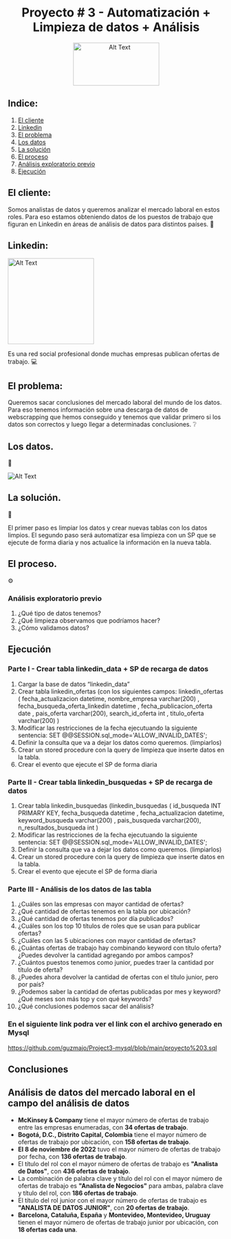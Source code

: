 <h1 align="center">Proyecto # 3 - Automatización + Limpieza de datos + Análisis</h1>
<p align="center"> <img src="https://media.giphy.com/media/C8Tij3iox3coBSqVWE/giphy.gif" alt="Alt Text" width="200" height="100">
</p>

## Indice: 

1. [El cliente](#el-cliente)
2. [Linkedin](#linkedin)
3. [El problema](#el-problema)
4. [Los datos](#los-datos)
5. [La solución](#la-solución)
6. [El proceso](#el-proceso)
7. [Análisis exploratorio previo](#análisis-exploratorio-previo)
8. [Ejecución](#ejecución)

## El cliente: 

Somos analistas de datos y queremos analizar el mercado laboral en estos roles. Para eso estamos obteniendo datos de los puestos de trabajo que figuran en Linkedin en áreas de análisis de datos para distintos países. :satellite: 

## Linkedin:

<img src="https://media.giphy.com/media/yDM1kJZthxFPoGDdmq/giphy.gif" alt="Alt Text" width="200" height="200">


Es una red social profesional donde muchas empresas publican ofertas de trabajo. :computer: 

## El problema: 

Queremos sacar conclusiones del mercado laboral del mundo de los datos. Para eso tenemos información sobre una descarga de datos de webscrapping que hemos conseguido y tenemos que validar primero si los datos son correctos y luego llegar a determinadas conclusiones. :grey_question: 

## Los datos. 
:floppy_disk:  

![Alt Text](https://github.com/guzmajo/Project3-mysql/blob/main/Captura_de_Pantalla_2022-12-09_a_la(s)_10.23.24.png)


## La solución. 
:wrench:  

El primer paso es limpiar los datos y crear nuevas tablas con los datos limpios. El segundo paso será automatizar esa limpieza con un SP que se ejecute de forma diaria y nos actualice la información en la nueva tabla. 

## El proceso. 
:gear:  

### Análisis exploratorio previo 

1. ¿Qué tipo de datos tenemos?
2. ¿Qué limpieza observamos que podríamos hacer?
3. ¿Cómo validamos datos?

## Ejecución 

### Parte I - Crear tabla linkedin_data + SP de recarga de datos 

1. Cargar la base de datos “linkedin_data”
2. Crear tabla linkedin_ofertas (con los siguientes campos: linkedin_ofertas (
  fecha_actualizacion datetime,
  nombre_empresa varchar(200) ,
  fecha_busqueda_oferta_linkedin datetime ,
  fecha_publicacion_oferta date ,
  pais_oferta varchar(200),
  search_id_oferta int ,
  titulo_oferta varchar(200) )
3. Modificar las restricciones de la fecha ejecutuando la siguiente sentencia: SET @@SESSION.sql_mode='ALLOW_INVALID_DATES';
4. Definir la consulta que va a dejar los datos como queremos. (limpiarlos)
5. Crear un stored procedure con la query de limpieza que inserte datos en la tabla.
6. Crear el evento que ejecute el SP de forma diaria

### Parte II - Crear tabla linkedin_busquedas + SP de recarga de datos 

1. Crear tabla linkedin_busquedas (linkedin_busquedas (
  id_busqueda  INT PRIMARY KEY,
  fecha_busqueda datetime ,
  fecha_actualizacion datetime,
  keyword_busqueda varchar(200) ,
  pais_busqueda varchar(200),
  n_resultados_busqueda int
)
2. Modificar las restricciones de la fecha ejecutuando la siguiente sentencia: SET @@SESSION.sql_mode='ALLOW_INVALID_DATES';
3. Definir la consulta que va a dejar los datos como queremos. (limpiarlos)
4. Crear un stored procedure con la query de limpieza que inserte datos en la tabla.
5. Crear el evento que ejecute el SP de forma diaria

### Parte III - Análisis de los datos de las tabla 

1. ¿Cuáles son las empresas con mayor cantidad de ofertas? 
2. ¿Qué cantidad de ofertas tenemos en la tabla por ubicación? 
3. ¿Qué cantidad de ofertas tenemos por día publicados? 
4. ¿Cuáles son los top 10 títulos de roles que se usan para publicar ofertas? 
5. ¿Cuáles con las 5 ubicaciones con mayor cantidad de ofertas? 
6. ¿Cuántas ofertas de trabajo hay combinando keyword con título oferta? ¿Puedes devolver la cantidad agregando por ambos campos? 
7. ¿Cuántos puestos tenemos como junior, puedes traer la cantidad por título de oferta? 
8. ¿Puedes ahora devolver la cantidad de ofertas con el título junior, pero por país? 
9. ¿Podemos saber la cantidad de ofertas publicadas por mes y keyword? ¿Qué meses son más top y con qué keywords? 
10. ¿Qué conclusiones podemos sacar del análisis? 

### En el siguiente link podra ver el link con el archivo generado en Mysql

https://github.com/guzmajo/Project3-mysql/blob/main/proyecto%203.sql

## Conclusiones
<h2>Análisis de datos del mercado laboral en el campo del análisis de datos</h2>
<ul>
  <li><strong>McKinsey & Company</strong> tiene el mayor número de ofertas de trabajo entre las empresas enumeradas, con <strong>34 ofertas de trabajo</strong>.</li>
  <li><strong>Bogotá, D.C., Distrito Capital, Colombia</strong> tiene el mayor número de ofertas de trabajo por ubicación, con <strong>158 ofertas de trabajo</strong>.</li>
  <li><strong>El 8 de noviembre de 2022</strong> tuvo el mayor número de ofertas de trabajo por fecha, con <strong>136 ofertas de trabajo</strong>.</li>
  <li>El título del rol con el mayor número de ofertas de trabajo es <strong>"Analista de Datos"</strong>, con <strong>436 ofertas de trabajo</strong>.</li>
  <li>La combinación de palabra clave y título del rol con el mayor número de ofertas de trabajo es <strong>"Analista de Negocios"</strong> para ambas, palabra clave y título del rol, con <strong>186 ofertas de trabajo</strong>.</li>
  <li>El título del rol junior con el mayor número de ofertas de trabajo es <strong>"ANALISTA DE DATOS JUNIOR"</strong>, con <strong>20 ofertas de trabajo</strong>.</li>
  <li><strong>Barcelona, Cataluña, España</strong> y <strong>Montevideo, Montevideo, Uruguay</strong> tienen el mayor número de ofertas de trabajo junior por ubicación, con <strong>18 ofertas cada una</strong>.</li>
</ul>
